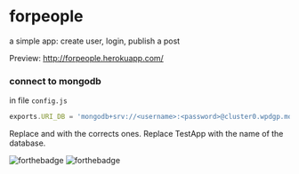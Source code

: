 # forpeople
a simple app: create user, login, publish a post

Preview: http://forpeople.herokuapp.com/

### connect to mongodb
in file ```config.js```
```javascript
exports.URI_DB = 'mongodb+srv://<username>:<password>@cluster0.wpdgp.mongodb.net/TestApp?retryWrites=true&w=majority';
```
Replace <username> and <password> with the corrects ones. Replace TestApp with the name of the database.
  
![forthebadge](https://forthebadge.com/images/badges/built-with-love.svg)
![forthebadge](https://forthebadge.com/images/badges/made-with-javascript.svg)
